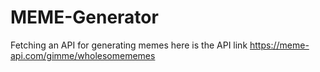 # MEME-Generator
 Fetching an API for generating memes
 here is the API link
https://meme-api.com/gimme/wholesomememes
